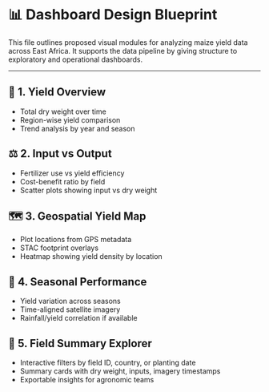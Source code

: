 # 📊 Dashboard Design Blueprint

This file outlines proposed visual modules for analyzing maize yield data across East Africa. It supports the data pipeline by giving structure to exploratory and operational dashboards.

---

## 🌾 1. Yield Overview
- Total dry weight over time
- Region-wise yield comparison
- Trend analysis by year and season

## ⚖️ 2. Input vs Output
- Fertilizer use vs yield efficiency
- Cost-benefit ratio by field
- Scatter plots showing input vs dry weight

## 🗺️ 3. Geospatial Yield Map
- Plot locations from GPS metadata
- STAC footprint overlays
- Heatmap showing yield density by location

## 🍂 4. Seasonal Performance
- Yield variation across seasons
- Time-aligned satellite imagery
- Rainfall/yield correlation if available

## 🧭 5. Field Summary Explorer
- Interactive filters by field ID, country, or planting date
- Summary cards with dry weight, inputs, imagery timestamps
- Exportable insights for agronomic teams
